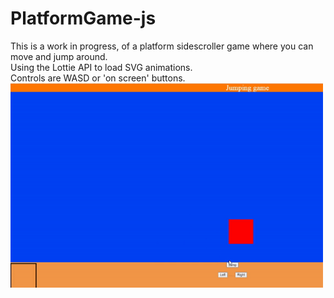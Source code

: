 # PlatformGame-js
This is a work in progress, of a platform sidescroller game where you can move and jump around.
<br>
Using the Lottie API to load SVG animations.
<br>
Controls are WASD or 'on screen' buttons.
<br>
 <img src="Example_platformer.gif?raw=true" width="500px">
